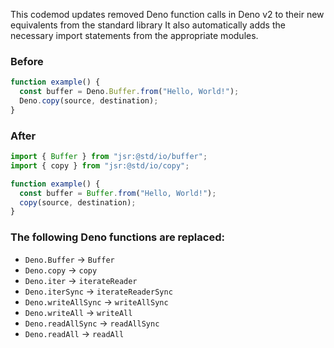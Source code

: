 This codemod updates removed Deno function calls in Deno v2 to their new equivalents from the standard library
It also automatically adds the necessary import statements from the appropriate modules.

### Before

```ts
function example() {
  const buffer = Deno.Buffer.from("Hello, World!");
  Deno.copy(source, destination);
}
```

### After

```ts
import { Buffer } from "jsr:@std/io/buffer";
import { copy } from "jsr:@std/io/copy";

function example() {
  const buffer = Buffer.from("Hello, World!");
  copy(source, destination);
}
```
### The following Deno functions are replaced:

- `Deno.Buffer` → `Buffer`
- `Deno.copy` → `copy`
- `Deno.iter` → `iterateReader`
- `Deno.iterSync` → `iterateReaderSync`
- `Deno.writeAllSync` → `writeAllSync`
- `Deno.writeAll` → `writeAll`
- `Deno.readAllSync` → `readAllSync`
- `Deno.readAll` → `readAll`
